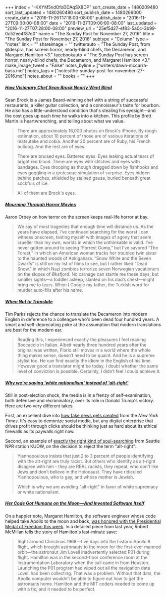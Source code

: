 +++
index = "-KXYM5ndOfoDDAqSX8DP"
sort_create_date = 1480209480
sort_last_updated = 1480260480
sort_publish_date = 1480266000
create_date = "2016-11-26T17:18:00-08:00"
publish_date = "2016-11-27T09:00:00-08:00"
date = "2016-11-27T09:00:00-08:00"
last_updated = "2016-11-27T07:28:00-08:00"
preview_url = "25ef5d27-ef83-5a0c-3b99-0c52ee4f87e0"
name = "The Sunday Post for November 27, 2016"
title = "The Sunday Post for November 27, 2016"
subtype = "Column"
type = "notes"
link = ""
shareimage = ""
twitterauto = "The Sunday Post, from @despra, has screen horror, nearly-blind chefs, the Decameron, and Margaret Hamilton <3."
facebookauto = "The Sunday Post has screen horror, nearly-blind chefs, the Decameron, and Margaret Hamilton <3."
make_image_tweet = "False"
notes_byline = ["writers/dawn-mccarra-bass.md"]
notes_tags = ["notes/the-sunday-post-for-november-27-2016.md"]
notes_about = ""
books = ""
+++
<h5><a href="http://www.gq.com/story/sean-brock-husk-breaking-himself-moty" title="How Visionary Chef Sean Brock Nearly Went Blind - GQ">How Visionary Chef Sean Brock Nearly Went Blind</a></h5>

Sean Brock is a James Beard-winning chef with a string of successful restaurants, a killer guitar collection, and a connoisseur's taste for bourbon. He also has a little-understood condition that's stealing his eyesight&mdash;and the cost goes up each time he walks into a kitchen. This profile by Brett Martin is heartwrenching, and telling about what we value.

<blockquote>
<p>There are approximately 16,000 photos on Brock's iPhone. By rough estimation, about 10 percent of those are of various iterations of matsutake and cobia. Another 20 percent are of Ruby, his French bulldog. And the rest are of eyes.</p>

<p>There are bruised eyes. Battered eyes. Eyes leaking actual tears of bright red blood. There are eyes with stitches and eyes with bandages. Eyes drooping as though dragged down by ﬁshhooks and eyes goggling in a grotesque simulation of surprise. Eyes hidden behind patches, shielded by stained gauze, buried beneath great sockfuls of ice.

<p>All of them are Brock's eyes.</p>

</blockquote>


<h5><a href="http://www.newyorker.com/books/page-turner/mourning-through-horror-movies" title="Mourning Through Horror Movies - The New Yorker">Mourning Through Horror Movies</a></h5>

Aaron Orbey on how terror on the screen keeps real-life horror at bay.

<blockquote>
We say of most tragedies that enough time will distance us. As the years have elapsed, I’ve continued searching for the worst I can witness onscreen, testing myself with images of agony that seem crueller than my own, worlds in which the unthinkable is valid. I’ve never gotten around to seeing “Forrest Gump,” but I’ve savored “The Forest,” in which an American woman tracks her troubled twin sister to the haunted woods of Aokigahara. “Snow White and the Seven Dwarfs” is still on my list of films to see, but I rather liked “Dead Snow,” in which Nazi zombies terrorize seven Norwegian vacationers on the slopes of Øksfjord. No carnage can startle me these days, but smaller sights—a toddler asleep, slanted on his dad’s chest—might bring me to tears. When I Google my father, the Turkish word for murder auto-fills after his name.
</blockquote>

<h5><a href="http://www.nybooks.com/daily/2016/11/07/decameron-when-not-to-translate/" title="When Not to Translate - New York Review of Books">When Not to Translate</a></h5>

Tim Parks rejects the chance to translate the Decameron into modern English in deference to a colleague who's been dead four hundred years. A smart and self-deprecating poke at the assumption that modern translations are best for the modern ear.

<blockquote>
<p>Reading this, I experienced exactly the pleasures I feel reading Boccaccio in Italian. Albeit nearly three hundred years after the original was written, Florio still moves in a world where the whole thing makes sense, doesn’t need to be quaint. And he is a supreme stylist too. He can find exactly the idiom in the English of his time. However good a translator might be today, I doubt whether the same level of conviction is possible. Certainly, I didn’t feel I could achieve it.</p>
</blockquote>

<h5><a href="http://kuow.org/post/why-were-saying-white-nationalism-instead-alt-right" title="Why we're saying 'white nationalism' instead of 'alt-right' - kuow.org">Why we're saying 'white nationalism' instead of 'alt-right'</a></h5>

Still in post-election shock, the media is in a frenzy of self-examination, both defensive and recriminatory, over its role in Donald Trump's victory. Here are two very different takes.

First, an excellent dive into <a href="http://mobile.nytimes.com/2016/11/25/world/europe/fake-news-donald-trump-hillary-clinton-georgia.html" title="Inside a Fake News Sausage Factory - The New York Times">how fake news gets created</a> from the _New York Times_. It's easy to demonize social media, but any digital enterprise that drives profit through clicks should be thinking just as hard about its ethical firewalls as its paywalls right now.

Second, an example of <a href="http://kuow.org/post/why-were-saying-white-nationalism-instead-alt-right" title="Why we're saying 'white nationalism' instead of 'alt-right' - kuow.org">exactly the right kind of soul-searching</a> from Seattle NPR station KUOW, on the decision to reject the term "alt-right":

<blockquote>
<p>Yiannopoulous insists that just 2 to 3 percent of people identifying with the alt-right are truly racist. But others who identify as alt-right disagree with him – they are REAL racists, they repeat, who don’t like Jews and don’t believe in the Holocaust. They have ridiculed Yiannopoulous, who is gay, and whose mother is Jewish.</p>

<p>Which is why we are avoiding "alt-right" in favor of white supremacy or white nationalism.</p>
</blockquote>

<h5><a href="https://www.wired.com/2015/10/margaret-hamilton-nasa-apollo/" title="Her Code Got Humans on the Moon—And Invented Software Itself - Wired">Her Code Got Humans on the Moon—And Invented Software Itself</a></h5>

On a happier note, Margaret Hamilton, the software engineer whose code helped take Apollo to the moon and back, <a href="http://www.cbsnews.com/news/white-house-medal-of-freedom-margaret-hamilton-grace-hopper/" title="White House honors two of tech's female pioneers">was honored with the Presidential Medal of Freedom this week</a>. In a detailed piece from last year, Robert McMillan tells the story of Hamilton's last-minute save:

<blockquote>
<p>Right around Christmas 1968—five days into the historic Apollo 8 flight, which brought astronauts to the moon for the first-ever manned orbit—the astronaut Jim Lovell inadvertently selected P01 during flight. Hamilton was in the second-floor conference room at the Instrumentation Laboratory when the call came in from Houston. Launching the P01 program had wiped out all the navigation data Lovell had been collecting. That was a problem. Without that data, the Apollo computer wouldn’t be able to figure out how to get the astronauts home. Hamilton and the MIT coders needed to come up with a fix; and it needed to be perfect. </p>
</blockquote>

